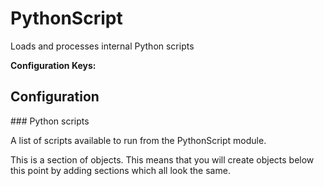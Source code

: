 # PythonScript

Loads and processes internal Python scripts







**Configuration Keys:**



    





## Configuration

<a name="/settings/python/scripts"/>
### Python scripts

A list of scripts available to run from the PythonScript module.


This is a section of objects. This means that you will create objects below this point by adding sections which all look the same.






